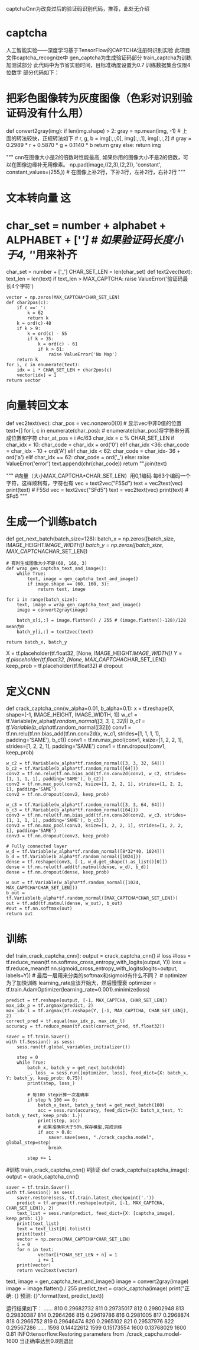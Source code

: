 captchaCnn为改良过后的验证码识别代码，推荐，此处无介绍
# captcha
人工智能实验——深度学习基于TensorFlow的CAPTCHA注册码识别实验
此项目文件captcha_recognize中 
gen_captcha为生成验证码部分
train_captcha为训练加测试部分 此代码中为节省实验时间，目标准确度设置为0.7 训练数据集合仅限4位数字
部分代码如下：

# 把彩色图像转为灰度图像（色彩对识别验证码没有什么用）
def convert2gray(img):
    if len(img.shape) > 2:
        gray = np.mean(img, -1)
        # 上面的转法较快，正规转法如下
        # r, g, b = img[:,:,0], img[:,:,1], img[:,:,2]
        # gray = 0.2989 * r + 0.5870 * g + 0.1140 * b
        return gray
    else:
        return img

""" 
cnn在图像大小是2的倍数时性能最高, 如果你用的图像大小不是2的倍数，可以在图像边缘补无用像素。 
np.pad(image,((2,3),(2,2)), 'constant', constant_values=(255,))  # 在图像上补2行，下补3行，左补2行，右补2行 
"""

# 文本转向量 这
# char_set = number + alphabet + ALPHABET + ['_']  # 如果验证码长度小于4, '_'用来补齐
char_set = number + ['_']
CHAR_SET_LEN = len(char_set)
def text2vec(text):
    text_len = len(text)
    if text_len > MAX_CAPTCHA:
        raise ValueError('验证码最长4个字符')

    vector = np.zeros(MAX_CAPTCHA*CHAR_SET_LEN)
    def char2pos(c):
        if c =='_':
            k = 62
            return k
        k = ord(c)-48
        if k > 9:
            k = ord(c) - 55
            if k > 35:
                k = ord(c) - 61
                if k > 61:
                    raise ValueError('No Map')
        return k
    for i, c in enumerate(text):
        idx = i * CHAR_SET_LEN + char2pos(c)
        vector[idx] = 1
    return vector
# 向量转回文本
def vec2text(vec):
    char_pos = vec.nonzero()[0]   # 显示vec中非0值的位置
    text=[]
    for i, c in enumerate(char_pos):   # enumerate(char_pos)将字符串分离成位置和字符
        char_at_pos = i #c/63
        char_idx = c % CHAR_SET_LEN
        if char_idx < 10:
            char_code = char_idx + ord('0')
        elif char_idx <36:
            char_code = char_idx - 10 + ord('A')
        elif char_idx < 62:
            char_code = char_idx-  36 + ord('a')
        elif char_idx == 62:
            char_code = ord('_')
        else:
            raise ValueError('error')
        text.append(chr(char_code))
    return "".join(text)

""" 
#向量（大小MAX_CAPTCHA*CHAR_SET_LEN）用0,1编码 每63个编码一个字符，这样顺利有，字符也有 
vec = text2vec("F5Sd") 
text = vec2text(vec) 
print(text)  # F5Sd 
vec = text2vec("SFd5") 
text = vec2text(vec) 
print(text)  # SFd5 
"""

# 生成一个训练batch
def get_next_batch(batch_size=128):
    batch_x = np.zeros([batch_size, IMAGE_HEIGHT*IMAGE_WIDTH])
    batch_y = np.zeros([batch_size, MAX_CAPTCHA*CHAR_SET_LEN])

    # 有时生成图像大小不是(60, 160, 3)
    def wrap_gen_captcha_text_and_image():
        while True:
            text, image = gen_captcha_text_and_image()
            if image.shape == (60, 160, 3):
                return text, image

    for i in range(batch_size):
        text, image = wrap_gen_captcha_text_and_image()
        image = convert2gray(image)

        batch_x[i,:] = image.flatten() / 255 # (image.flatten()-128)/128  mean为0
        batch_y[i,:] = text2vec(text)

    return batch_x, batch_y

X = tf.placeholder(tf.float32, [None, IMAGE_HEIGHT*IMAGE_WIDTH])
Y = tf.placeholder(tf.float32, [None, MAX_CAPTCHA*CHAR_SET_LEN])
keep_prob = tf.placeholder(tf.float32) # dropout

# 定义CNN
def crack_captcha_cnn(w_alpha=0.01, b_alpha=0.1):
    x = tf.reshape(X, shape=[-1, IMAGE_HEIGHT, IMAGE_WIDTH, 1])
    w_c1 = tf.Variable(w_alpha*tf.random_normal([3, 3, 1, 32]))
    b_c1 = tf.Variable(b_alpha*tf.random_normal([32]))
    conv1 = tf.nn.relu(tf.nn.bias_add(tf.nn.conv2d(x, w_c1, strides=[1, 1, 1, 1], padding='SAME'), b_c1))
    conv1 = tf.nn.max_pool(conv1, ksize=[1, 2, 2, 1], strides=[1, 2, 2, 1], padding='SAME')
    conv1 = tf.nn.dropout(conv1, keep_prob)

    w_c2 = tf.Variable(w_alpha*tf.random_normal([3, 3, 32, 64]))
    b_c2 = tf.Variable(b_alpha*tf.random_normal([64]))
    conv2 = tf.nn.relu(tf.nn.bias_add(tf.nn.conv2d(conv1, w_c2, strides=[1, 1, 1, 1], padding='SAME'), b_c2))
    conv2 = tf.nn.max_pool(conv2, ksize=[1, 2, 2, 1], strides=[1, 2, 2, 1], padding='SAME')
    conv2 = tf.nn.dropout(conv2, keep_prob)

    w_c3 = tf.Variable(w_alpha*tf.random_normal([3, 3, 64, 64]))
    b_c3 = tf.Variable(b_alpha*tf.random_normal([64]))
    conv3 = tf.nn.relu(tf.nn.bias_add(tf.nn.conv2d(conv2, w_c3, strides=[1, 1, 1, 1], padding='SAME'), b_c3))
    conv3 = tf.nn.max_pool(conv3, ksize=[1, 2, 2, 1], strides=[1, 2, 2, 1], padding='SAME')
    conv3 = tf.nn.dropout(conv3, keep_prob)

    # Fully connected layer
    w_d = tf.Variable(w_alpha*tf.random_normal([8*32*40, 1024]))
    b_d = tf.Variable(b_alpha*tf.random_normal([1024]))
    dense = tf.reshape(conv3, [-1, w_d.get_shape().as_list()[0]])
    dense = tf.nn.relu(tf.add(tf.matmul(dense, w_d), b_d))
    dense = tf.nn.dropout(dense, keep_prob)

    w_out = tf.Variable(w_alpha*tf.random_normal([1024, MAX_CAPTCHA*CHAR_SET_LEN]))
    b_out = tf.Variable(b_alpha*tf.random_normal([MAX_CAPTCHA*CHAR_SET_LEN]))
    out = tf.add(tf.matmul(dense, w_out), b_out)
    #out = tf.nn.softmax(out)
    return out

# 训练
def train_crack_captcha_cnn():
    output = crack_captcha_cnn()
    # loss
    #loss = tf.reduce_mean(tf.nn.softmax_cross_entropy_with_logits(output, Y))
    loss = tf.reduce_mean(tf.nn.sigmoid_cross_entropy_with_logits(logits=output, labels=Y))
        # 最后一层用来分类的softmax和sigmoid有什么不同？
    # optimizer 为了加快训练 learning_rate应该开始大，然后慢慢衰
    optimizer = tf.train.AdamOptimizer(learning_rate=0.001).minimize(loss)

    predict = tf.reshape(output, [-1, MAX_CAPTCHA, CHAR_SET_LEN])
    max_idx_p = tf.argmax(predict, 2)
    max_idx_l = tf.argmax(tf.reshape(Y, [-1, MAX_CAPTCHA, CHAR_SET_LEN]), 2)
    correct_pred = tf.equal(max_idx_p, max_idx_l)
    accuracy = tf.reduce_mean(tf.cast(correct_pred, tf.float32))

    saver = tf.train.Saver()
    with tf.Session() as sess:
        sess.run(tf.global_variables_initializer())

        step = 0
        while True:
            batch_x, batch_y = get_next_batch(64)
            _, loss_ = sess.run([optimizer, loss], feed_dict={X: batch_x, Y: batch_y, keep_prob: 0.75})
            print(step, loss_)

            # 每100 step计算一次准确率
            if step % 100 == 0:
                batch_x_test, batch_y_test = get_next_batch(100)
                acc = sess.run(accuracy, feed_dict={X: batch_x_test, Y: batch_y_test, keep_prob: 1.})
                print(step, acc)
                # 如果准确率大于50%,保存模型,完成训练
                if acc > 0.8:
                    saver.save(sess, "./crack_capcha.model", global_step=step)
                    break

            step += 1
#训练
train_crack_captcha_cnn()
#验证
def crack_captcha(captcha_image):
    output = crack_captcha_cnn()

    saver = tf.train.Saver()
    with tf.Session() as sess:
        saver.restore(sess, tf.train.latest_checkpoint('.'))
        predict = tf.argmax(tf.reshape(output, [-1, MAX_CAPTCHA, CHAR_SET_LEN]), 2)
        text_list = sess.run(predict, feed_dict={X: [captcha_image], keep_prob: 1})
        print(text_list)
        text = text_list[0].tolist()
        print(text)
        vector = np.zeros(MAX_CAPTCHA*CHAR_SET_LEN)
        i = 0
        for n in text:
                vector[i*CHAR_SET_LEN + n] = 1
                i += 1
        print(vector)
        return vec2text(vector)



text, image = gen_captcha_text_and_image()
image = convert2gray(image)
image = image.flatten() / 255
predict_text = crack_captcha(image)
print("正确: {}  预测: {}".format(text, predict_text))


运行结果如下：
……
810 0.29682732
811 0.29735017
812 0.29802948
813 0.29830387
814 0.2964266
815 0.29619786
816 0.2981005
817 0.2968874
818 0.2966752
819 0.29646474
820 0.2965102
821 0.29537976
822 0.29567286
……
1598 0.14422612
1599 0.15173554
1600 0.13768029
1600 0.81
INFO:tensorflow:Restoring parameters from ./crack_capcha.model-1600
当正确率达到0.8则退出

